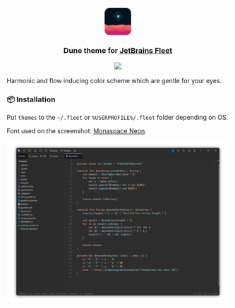 <p align="center">
    <img src="assets/logo.svg" width="60"/>
</p>

<h3 align="center">
	Dune theme for <a href="https://jetbrains.com/fleet">JetBrains Fleet</a>
</h3>

<p align="center">
    <img src="https://img.shields.io/github/v/release/Anvell/fleet-dune-theme?label=Version&style=flat-square"/>
</p>

Harmonic and flow inducing color scheme which are gentle for your eyes.

### 📦 Installation

Put `themes` to the `~/.fleet` or `%USERPROFILE%/.fleet` folder depending on OS.

Font used on the screenshot: [Monaspace Neon](https://monaspace.githubnext.com/).

<img src='assets/screenshot_01.png'>
